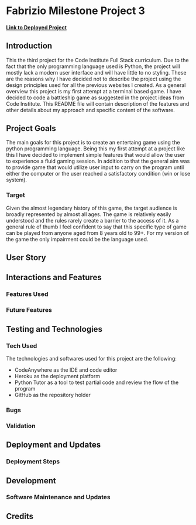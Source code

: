 # Fabrizio Milestone Project 3
#### [Link to Deployed Project]()
## Introduction
This the third project for the Code Institute Full Stack curriculum. Due to the fact that the only programming language used is Python, the project will mostly lack a modern user interface and will have little to no styling. These are the reasons why I have decided not to describe the project using the design principles used for all the previous websites I created. As a general overview this project is my first attempt at a terminal based game. I have decided to code a battleship game as suggested in the project ideas from Code Institute. This README file will contain description of the features and other details about my approach and specific content of the software.
## Project Goals
The main goals for this project is to create an entertaing game using the python programming language. Being this my first attempt at a project like this I have decided to implement simple features that would allow the user to experience a fluid gaming session. In addition to that the general aim was to provide game that would utilize user input to carry on the program until either the computer or the user reached a satisfactory condition (win or lose system).
### Target 
Given the almost legendary history of this game, the target audience is broadly represented by almost all ages. The game is relatively easily understood and the rules rarely create a barrier to the access of it. As a general rule of thumb I feel confident to say that this specific type of game can be played from anyone aged from 8 years old to 99+. For my version of the game the only impairment could be the language used.
## User Story
## Interactions and Features
### Features Used
### Future Features
## Testing and Technologies
### Tech Used
The technologies and softwares used for this project are the following:
* CodeAnywhere as the IDE and code editor
* Heroku as the deployment platform
* Python Tutor as a tool to test partial code and review the flow of the program 
* GitHub as the repository holder
### Bugs
### Validation
## Deployment and Updates
### Deployment Steps
## Development
### Software Maintenance and Updates
## Credits
